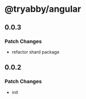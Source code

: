 # @tryabby/angular

## 0.0.3

### Patch Changes

- refactor shard package

## 0.0.2

### Patch Changes

- init
